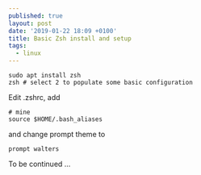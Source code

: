 ```yaml
---
published: true
layout: post
date: '2019-01-22 18:09 +0100'
title: Basic Zsh install and setup
tags:
  - linux
---
```


    sudo apt install zsh
    zsh # select 2 to populate some basic configuration
    
Edit .zshrc, add

    # mine
    source $HOME/.bash_aliases
    
and change prompt theme to

    prompt walters
    
To be continued ...
